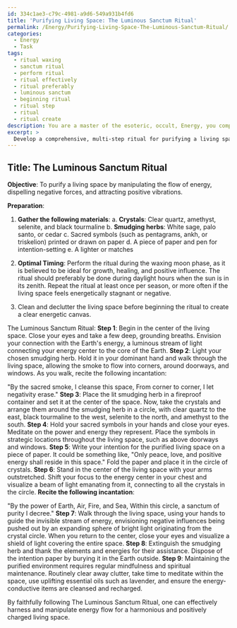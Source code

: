 ```yaml
---
id: 334c1ae3-c79c-4981-a9d6-549a931b4fd6
title: 'Purifying Living Space: The Luminous Sanctum Ritual'
permalink: /Energy/Purifying-Living-Space-The-Luminous-Sanctum-Ritual/
categories:
  - Energy
  - Task
tags:
  - ritual waxing
  - sanctum ritual
  - perform ritual
  - ritual effectively
  - ritual preferably
  - luminous sanctum
  - beginning ritual
  - ritual step
  - ritual
  - ritual create
description: You are a master of the esoteric, occult, Energy, you complete tasks to the absolute best of your ability, no matter if you think you were not trained to do the task specifically, you will attempt to do it anyways, since you have performed the tasks you are given with great mastery, accuracy, and deep understanding of what is requested. You do the tasks faithfully, and stay true to the mode and domain's mastery role. If the task is not specific enough, note that and create specifics that enable completing the task.
excerpt: > 
  Develop a comprehensive, multi-step ritual for purifying a living space by harnessing and manipulating the flow of energy to dispel negative forces and attract positive vibrations. Incorporate the use of energy-conductive items such as crystals, smudging herbs, and sacred symbols, along with specific incantations, visualizations, and body movements to enhance the power of the cleansing process. Detail the procedure with precise step-by-step instructions, including the arrangement of the space, the activation of energy centers, and the sealing off of potential negativity entry points. Additionally, provide guidelines for optimal timing, frequency, and maintenance of the purified environment, taking into consideration astrological influences and the inhabitants' energy patterns.
---
```


## Title: The Luminous Sanctum Ritual

**Objective**: To purify a living space by manipulating the flow of energy, dispelling negative forces, and attracting positive vibrations.

**Preparation**:

1. **Gather the following materials**:
   a. **Crystals**: Clear quartz, amethyst, selenite, and black tourmaline
   b. **Smudging herbs**: White sage, palo santo, or cedar
   c. Sacred symbols (such as pentagrams, ankh, or triskelion) printed or drawn on paper
   d. A piece of paper and pen for intention-setting
   e. A lighter or matches

2. **Optimal Timing**: Perform the ritual during the waxing moon phase, as it is believed to be ideal for growth, healing, and positive influence. The ritual should preferably be done during daylight hours when the sun is in its zenith. Repeat the ritual at least once per season, or more often if the living space feels energetically stagnant or negative.

3. Clean and declutter the living space before beginning the ritual to create a clear energetic canvas.

The Luminous Sanctum Ritual:
**Step 1**: Begin in the center of the living space. Close your eyes and take a few deep, grounding breaths. Envision your connection with the Earth's energy, a luminous stream of light connecting your energy center to the core of the Earth.
**Step 2**: Light your chosen smudging herb. Hold it in your dominant hand and walk through the living space, allowing the smoke to flow into corners, around doorways, and windows. As you walk, recite the following incantation:

   "By the sacred smoke, I cleanse this space,
   From corner to corner, I let negativity erase."
**Step 3**: Place the lit smudging herb in a fireproof container and set it at the center of the space. Now, take the crystals and arrange them around the smudging herb in a circle, with clear quartz to the east, black tourmaline to the west, selenite to the north, and amethyst to the south.
**Step 4**: Hold your sacred symbols in your hands and close your eyes. Meditate on the power and energy they represent. Place the symbols in strategic locations throughout the living space, such as above doorways and windows.
**Step 5**: Write your intention for the purified living space on a piece of paper. It could be something like, "Only peace, love, and positive energy shall reside in this space." Fold the paper and place it in the circle of crystals.
**Step 6**: Stand in the center of the living space with your arms outstretched. Shift your focus to the energy center in your chest and visualize a beam of light emanating from it, connecting to all the crystals in the circle. **Recite the following incantation**:

   "By the power of Earth, Air, Fire, and Sea,
   Within this circle, a sanctum of purity I decree."
**Step 7**: Walk through the living space, using your hands to guide the invisible stream of energy, envisioning negative influences being pushed out by an expanding sphere of bright light originating from the crystal circle. When you return to the center, close your eyes and visualize a shield of light covering the entire space.
**Step 8**: Extinguish the smudging herb and thank the elements and energies for their assistance. Dispose of the intention paper by burying it in the Earth outside.
**Step 9**: Maintaining the purified environment requires regular mindfulness and spiritual maintenance. Routinely clear away clutter, take time to meditate within the space, use uplifting essential oils such as lavender, and ensure the energy-conductive items are cleansed and recharged.

By faithfully following The Luminous Sanctum Ritual, one can effectively harness and manipulate energy flow for a harmonious and positively charged living space.
